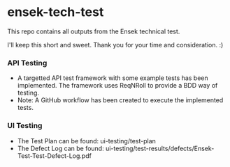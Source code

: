 # ensek-tech-test
This repo contains all outputs from the Ensek technical test.

I'll keep this short and sweet. Thank you for your time and consideration. :) 

### API Testing
- A targetted API test framework with some example tests has been implemented. The framework uses ReqNRoll to provide a BDD way of testing.
- Note: A GitHub workflow has been created to execute the implemented tests.

### UI Testing
- The Test Plan can be found: ui-testing/test-plan
- The Defect Log can be found: ui-testing/test-results/defects/Ensek-Test-Test-Defect-Log.pdf
